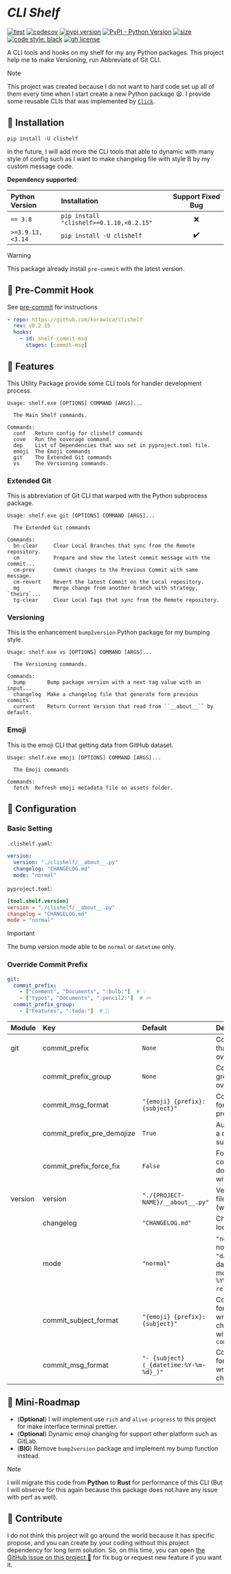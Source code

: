 # _CLI Shelf_

[![test](https://github.com/korawica/clishelf/actions/workflows/tests.yml/badge.svg?branch=main)](https://github.com/korawica/clishelf/actions/workflows/tests.yml)
[![codecov](https://codecov.io/gh/korawica/clishelf/graph/badge.svg?token=7PF8JN2EIG)](https://codecov.io/gh/korawica/clishelf)
[![pypi version](https://img.shields.io/pypi/v/clishelf)](https://pypi.org/project/clishelf/)
[![PyPI - Python Version](https://img.shields.io/pypi/pyversions/clishelf?logo=pypi)](https://pypi.org/project/clishelf/)
[![size](https://img.shields.io/github/languages/code-size/korawica/clishelf)](https://github.com/korawica/clishelf)
[![code style: black](https://img.shields.io/badge/code%20style-black-000000.svg)](https://github.com/psf/black)
[![gh license](https://img.shields.io/github/license/ddeutils/ddeutil-observe)](https://github.com/ddeutils/ddeutil-workflow/blob/main/LICENSE)

A CLI tools and hooks on my shelf for my any Python packages.
This project help me to make Versioning, run Abbreviate of Git CLI.

> [!NOTE]
> This project was created because I do not want to hard code set up all of them
> every time when I start create a new Python package :tired_face:. I provide some
> reusable CLIs that was implemented by [`Click`](https://github.com/pallets/click/).

## :round_pushpin: Installation

```shell
pip install -U clishelf
```

In the future, I will add more the CLI tools that able to dynamic with
many style of config such as I want to make changelog file with style B by my
custom message code.

**Dependency supported**:

| Python Version   | Installation                              |  Support Fixed Bug   |
|:-----------------|:------------------------------------------|:--------------------:|
| `== 3.8`         | `pip install "clishelf>=0.1.10,<0.2.15"`  |         :x:          |
| `>=3.9.13,<3.14` | `pip install -U clishelf`                 |  :heavy_check_mark:  |

> [!WARNING]
> This package already install `pre-commit` with the latest version.

## :rocket: Pre-Commit Hook

See [pre-commit](https://github.com/pre-commit/pre-commit) for instructions

```yaml
- repo: https://github.com/korawica/clishelf
  rev: v0.2.15
  hooks:
    - id: shelf-commit-msg
      stages: [commit-msg]
```

## :tada: Features

This Utility Package provide some CLI tools for handler development process.

```text
Usage: shelf.exe [OPTIONS] COMMAND [ARGS]...

  The Main Shelf commands.

Commands:
  conf   Return config for clishelf commands
  cove   Run the coverage command.
  dep    List of Dependencies that was set in pyproject.toml file.
  emoji  The Emoji commands
  git    The Extended Git commands
  vs     The Versioning commands.
```

### Extended Git

This is abbreviation of Git CLI that warped with the Python subprocess package.

```text
Usage: shelf.exe git [OPTIONS] COMMAND [ARGS]...

  The Extended Git commands

Commands:
  bn-clear     Clear Local Branches that sync from the Remote repository.
  cm           Prepare and show the latest commit message with the commit...
  cm-prev      Commit changes to the Previous Commit with same message.
  cm-revert    Revert the latest Commit on the Local repository.
  mg           Merge change from another branch with strategy, `theirs`...
  tg-clear     Clear Local Tags that sync from the Remote repository.
```

### Versioning

This is the enhancement `bump2version` Python package for my bumping style.

```text
Usage: shelf.exe vs [OPTIONS] COMMAND [ARGS]...

  The Versioning commands.

Commands:
  bump       Bump package version with a next tag value with an input...
  changelog  Make a changelog file that generate form previous commits.
  current    Return Current Version that read from ``__about__`` by default.
```

### Emoji

This is the emoji CLI that getting data from GitHub dataset.

```text
Usage: shelf.exe emoji [OPTIONS] COMMAND [ARGS]...

  The Emoji commands

Commands:
  fetch  Refresh emoji metadata file on assets folder.
```

## :cookie: Configuration

### Basic Setting

`.clishelf.yaml`:

```yaml
version:
  version: "./clishelf/__about__.py"
  changelog: "CHANGELOG.md"
  mode: "normal"
```

`pyproject.toml`:

```toml
[tool.shelf.version]
version = "./clishelf/__about__.py"
changelog = "CHANGELOG.md"
mode = "normal"
```

> [!IMPORTANT]
> The bump version mode able to be `normal` or `datetime` only.

### Override Commit Prefix

```yaml
git:
  commit_prefix:
    - ["comment", "Documents", ":bulb:"]  # 💡
    - ["typos", "Documents", ":pencil2:"]  # ✏️
  commit_prefix_group:
    - ["Features", ":tada:"]  # 🎉
```

| Module   | Key                        | Default                                 | Description                                                                                         |
|:---------|:---------------------------|:----------------------------------------|:----------------------------------------------------------------------------------------------------|
| git      | commit_prefix              | `None`                                  | Commit prefix that want to override/append                                                          |
|          | commit_prefix_group        | `None`                                  | Commit prefix group that want to override/append                                                    |
|          | commit_msg_format          | `"{emoji} {prefix}: {subject}"`         | Commit message format that use to prepare                                                           |
|          | commit_prefix_pre_demojize | `True`                                  | Auto de-emoji on a commit log subject                                                               |
|          | commit_prefix_force_fix    | `False`                                 | Force fix if commit message does not match with normal form                                         |
| version  | version                    | `"./{PROJECT-NAME}/__about__.py"`       | Version tracking file location path (with `.py` format)                                             |
|          | changelog                  | `"CHANGELOG.md"`                        | Changelog file location path                                                                        |
|          | mode                       | `"normal"`                              | `"normal"` for normal version<br>`"datetime"` for datetime time mode (format `%Y%m%d.%pre-release`) |
|          | commit_subject_format      | `"{emoji} {prefix}: {subject}"`         | Commit subject format that use to writing a changelog file with `commit_msg_format`                 |
|          | commit_msg_format          | `"- {subject} (_{datetime:%Y-%m-%d}_)"` | Commit message format that use to writing a changelog file                                          |

## :dart: Mini-Roadmap

- (**Optional**) I will implement use `rich` and `alive-progress` to this project for make
  interface terminal prettier.
- (**Optional**) Dynamic emoji changing for support other platform such as GitLab.
- (**BIG**) Remove `bump2version` package and implement my bump function instead.

> [!NOTE]
> I will migrate this code from **Python** to **Rust** for performance of this CLI
> (But I will observe for this again because this package does not have any issue with perf as well).

## :speech_balloon: Contribute

I do not think this project will go around the world because it has specific propose,
and you can create by your coding without this project dependency for long term
solution. So, on this time, you can open [the GitHub issue on this project :raised_hands:](https://github.com/korawica/clishelf/issues)
for fix bug or request new feature if you want it.
